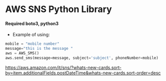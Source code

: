 # AWS SNS Python Library

#### Required boto3, python3


- Example of using:
```py
mobile = "mobile number"
message="this is the message "
aws = AWS_SMS()
aws.send_sms(message=message, subject='subject', phoneNumber=mobile)
```

https://aws.amazon.com/it/sns/?whats-new-cards.sort-by=item.additionalFields.postDateTime&whats-new-cards.sort-order=desc
